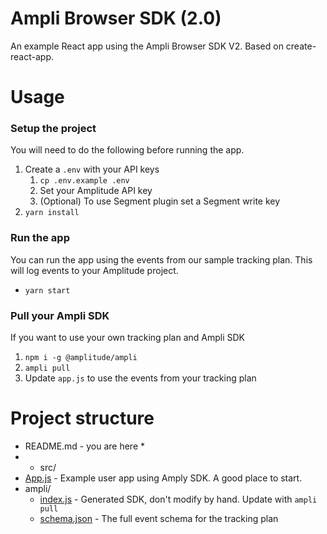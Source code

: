 # Ampli Browser SDK (2.0)

An example React app using the Ampli Browser SDK V2. Based on create-react-app.

# Usage

### Setup the project

You will need to do the following before running the app.

1. Create a `.env` with your API keys
   1. `cp .env.example .env`
   2. Set your Amplitude API key
   3. (Optional) To use Segment plugin set a Segment write key
2. `yarn install`

### Run the app

You can run the app using the events from our sample tracking plan. This will log events to your Amplitude project.

- `yarn start`

### Pull your Ampli SDK

If you want to use your own tracking plan and Ampli SDK

1. `npm i -g @amplitude/ampli`
2. `ampli pull`
3. Update `app.js` to use the events from your tracking plan

# Project structure

- README.md - you are here \*
- - src/
- [App.js](src/App.js) - Example user app using Amply SDK. A good place to start.
- ampli/
  - [index.js](src/ampli/index.js) - Generated SDK, don't modify by hand. Update with `ampli pull`
  - [schema.json](src/ampli/schema.json) - The full event schema for the tracking plan
